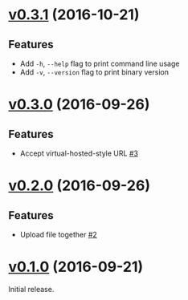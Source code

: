 # [v0.3.1](https://github.com/dtan4/s3url/releases/tag/v0.3.1) (2016-10-21)

## Features

- Add `-h`, `--help` flag to print command line usage
- Add `-v`, `--version` flag to print binary version

# [v0.3.0](https://github.com/dtan4/s3url/releases/tag/v0.3.0) (2016-09-26)

## Features

- Accept virtual-hosted-style URL [#3](https://github.com/dtan4/s3url/pull/3)

# [v0.2.0](https://github.com/dtan4/s3url/releases/tag/v0.2.0) (2016-09-26)

## Features

- Upload file together [#2](https://github.com/dtan4/s3url/pull/2)

# [v0.1.0](https://github.com/dtan4/s3url/releases/tag/v0.1.0) (2016-09-21)

Initial release.
